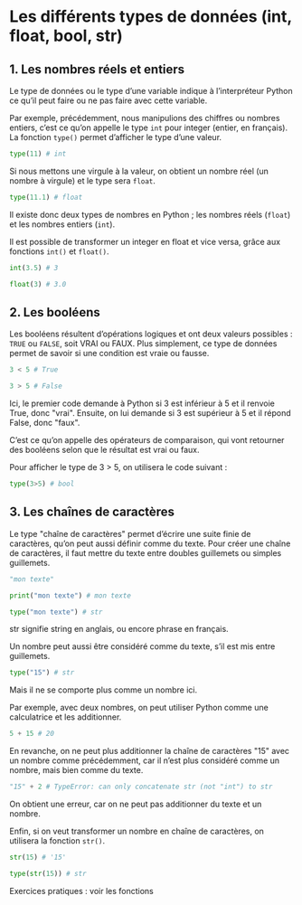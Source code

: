 # Les différents types de données (int, float, bool, str)

## 1. Les nombres réels et entiers
Le type de données ou le type d’une variable indique à l’interpréteur Python ce qu’il peut faire ou ne pas faire avec cette variable.

Par exemple, précédemment, nous manipulions des chiffres ou nombres entiers, c’est ce qu’on appelle le type ```int``` pour integer (entier, en français). La fonction ```type()```  permet d’afficher le type d’une valeur.

```python
type(11) # int
```

Si nous mettons une virgule à la valeur, on obtient un nombre réel (un nombre à virgule) et le type sera ```float```.


```python
type(11.1) # float
```

Il existe donc deux types de nombres en Python ; les nombres réels (```float```) et les nombres entiers (```int```).

Il est possible de transformer un integer en float et vice versa, grâce aux fonctions ```int()``` et ```float()```.

```python
int(3.5) # 3

float(3) # 3.0
```

## 2. Les booléens
Les booléens résultent d’opérations logiques et ont deux valeurs possibles : ```TRUE``` ou ```FALSE```, soit VRAI ou FAUX. Plus simplement, ce type de données permet de savoir si une condition est vraie ou fausse.

```python
3 < 5 # True

3 > 5 # False
```

Ici, le premier code demande à Python si 3 est inférieur à 5 et il renvoie True, donc "vrai". Ensuite, on lui demande si 3 est supérieur à 5 et il répond False, donc "faux".

C’est ce qu’on appelle des opérateurs de comparaison, qui vont retourner des booléens selon que le résultat est vrai ou faux.

Pour afficher le type de 3 > 5, on utilisera le code suivant :
```python
type(3>5) # bool
```

## 3. Les chaînes de caractères
Le type "chaîne de caractères" permet d’écrire une suite finie de caractères, qu’on peut aussi définir comme du texte. Pour créer une chaîne de caractères, il faut mettre du texte entre doubles guillemets ou simples guillemets.

```python
"mon texte"

print("mon texte") # mon texte
```

```python
type("mon texte") # str
```

str signifie string en anglais, ou encore phrase en français.

Un nombre peut aussi être considéré comme du texte, s’il est mis entre guillemets.

```python
type("15") # str
```

Mais il ne se comporte plus comme un nombre ici.

Par exemple, avec deux nombres, on peut utiliser Python comme une calculatrice et les additionner.
```python
5 + 15 # 20
```

En revanche, on ne peut plus additionner la chaîne de caractères "15" avec un nombre comme précédemment, car il n’est plus considéré comme un nombre, mais bien comme du texte.
```python
"15" + 2 # TypeError: can only concatenate str (not "int") to str
```

On obtient une erreur, car on ne peut pas additionner du texte et un nombre.

Enfin, si on veut transformer un nombre en chaîne de caractères, on utilisera la fonction ```str()```.

```python
str(15) # '15'

type(str(15)) # str
```

Exercices pratiques : voir les fonctions 

